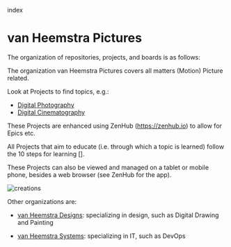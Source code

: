 index
# van Heemstra Pictures

The organization of repositories, projects, and boards is as follows:

The organization van Heemstra Pictures covers all matters (Motion) Picture related.

Look at Projects to find topics, e.g.:

- [Digital Photography](https://github.com/vanheemstrapictures/digital-photography-management)
- [Digital Cinematography](https://github.com/vanHeemstraPictures/digital-cinematography-management)

These Projects are enhanced using ZenHub (https://zenhub.io) to allow for Epics etc.

All Projects that aim to educate (i.e. through which a topic is learned) follow the 10 steps for learning [].

These Projects can also be viewed and managed on a tablet or mobile phone, besides a web browser (see ZenHub for the app).

![creations](../master/Creations.PNG)

Other organizations are:

- [van Heemstra Designs](https://github.com/vanHeemstraDesigns/index/): specializing in design, such as Digital Drawing and Painting  

- [van Heemstra Systems](https://github.com/vanHeemstraSystems/index/): specializing in IT, such as DevOps 

